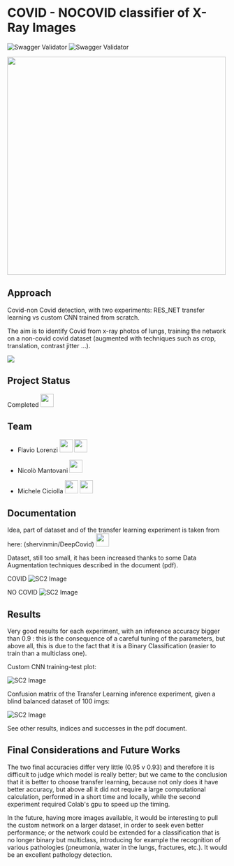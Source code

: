 # COVID - NOCOVID classifier of X-Ray Images

![Swagger Validator](https://img.shields.io/swagger/valid/3.0?label=Ubuntu%2016.04%20LTS&logo=Ubuntu&specUrl=https%3A%2F%2Fraw.githubusercontent.com%2FOAI%2FOpenAPI-Specification%2Fmaster%2Fexamples%2Fv2.0%2Fjson%2Fpetstore-expanded.json)
![Swagger Validator](https://badgen.net/github/status/micromatch/micromatch/4.0.1)



<a href="https://www.dis.uniroma1.it/"><img src="http://www.dis.uniroma1.it/sites/default/files/marchio%20logo%20eng%20jpg.jpg" width="500"></a>

## Approach 
Covid-non Covid detection, with two experiments: RES_NET transfer learning vs custom CNN trained from scratch.

The aim is to identify Covid from x-ray photos of lungs, training the network on a non-covid covid dataset (augmented with techniques such as crop, translation, contrast jitter ...).

![](cnn.gif)

## Project Status
Completed <a href="https://github.com/micheleciciolla/vehicles-platooning"><img src="https://www.flaticon.com/svg/static/icons/svg/214/214353.svg" width="30"></a>


## Team
* Flavio Lorenzi <a href="https://github.com/FlavioLorenzi"><img src="https://upload.wikimedia.org/wikipedia/commons/thumb/9/91/Octicons-mark-github.svg/1024px-Octicons-mark-github.svg.png" width="30"></a>
<a href="https://www.linkedin.com/in/flavio-lorenzi-875982171/"><img src="https://www.tecnomagazine.it/tech/wp-content/uploads/2013/05/linkedin-aggiungere-immagini.png" width="30"></a>

* Nicolò Mantovani <a href="https://github.com/Nicodman"><img src="https://upload.wikimedia.org/wikipedia/commons/thumb/9/91/Octicons-mark-github.svg/1024px-Octicons-mark-github.svg.png" width="30"></a>

* Michele Ciciolla <a href="https://github.com/micheleciciolla"><img src="https://upload.wikimedia.org/wikipedia/commons/thumb/9/91/Octicons-mark-github.svg/1024px-Octicons-mark-github.svg.png" width="30"></a>
<a href="https://www.linkedin.com/in/micheleciciolla/"><img src="https://www.tecnomagazine.it/tech/wp-content/uploads/2013/05/linkedin-aggiungere-immagini.png" width="30"></a>



## Documentation
Idea, part of dataset and of the transfer learning experiment is taken from here: (shervinmin/DeepCovid) <a href="https://github.com/shervinmin/DeepCovid"><img src="https://upload.wikimedia.org/wikipedia/commons/thumb/9/91/Octicons-mark-github.svg/1024px-Octicons-mark-github.svg.png" width="30"></a>

Dataset, still too small, it has been increased thanks to some Data Augmentation techniques described in the document (pdf).


COVID
![SC2 Image](covid.jpg)

NO COVID
![SC2 Image](non-covid.jpg)

## Results 
Very good results for each experiment, with an inference accuracy bigger than 0.9 : this is the consequence of a careful tuning of the parameters, but above all, this is due to the fact that it is a Binary Classification (easier to train than a multiclass one).

Custom CNN training-test plot:


![SC2 Image](result1.png)

Confusion matrix of the Transfer Learning inference experiment, given a blind balanced dataset of 100 imgs:


![SC2 Image](result2.png)


See other results, indices and successes in the pdf document.

## Final Considerations and Future Works

The two final accuracies differ very little (0.95 v 0.93) and therefore it is difficult to judge which model is really better; but we came to the conclusion that it is better to choose transfer learning, because not only does it have better accuracy, but above all it did not require a large computational calculation, performed in a short time and locally, while the second experiment required Colab's gpu to speed up the timing.


In the future, having more images available, it would be interesting to pull the custom network on a larger dataset, in order to seek even better performance; or the network could be extended for a classification that is no longer binary but multiclass, introducing for example the recognition of various pathologies (pneumonia, water in the lungs, fractures, etc.). It would be an excellent pathology detection.


